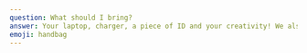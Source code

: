 ```yaml
---
question: What should I bring?
answer: Your laptop, charger, a piece of ID and your creativity! We also recommend bringing basic toiletries. Leave the rest to us! Breakfast, lunch, and dinner will be provided.
emoji: handbag
---
```


